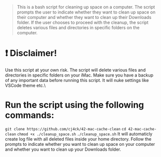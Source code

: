> This is a bash script for cleaning up space on a computer. The script prompts the user to indicate whether they want to clean up space on their computer
> and whether they want to clean up their Downloads folder. If the user chooses to proceed with the cleanup, the script deletes various files and 
> directories in specific folders on the computer.

# ❗ Disclaimer!
Use this script at your own risk. 
The script will delete various files and directories in specific folders on your iMac. 
Make sure you have a backup of any important data before running this script. It will nuke settings like VSCode theme etc.\

# Run the script using the following commands:
```git clone https://github.com/cj4ck/42-mac-cache-clean```
```cd 42-mac-cache-clean```
```chmod +x ./cleanup_space.sh```
```./cleanup_space.sh```
It will automaticly create log file with all deleted files inside your home directory.
Follow the prompts to indicate whether you want to clean up space on your computer and whether you want to clean up your Downloads folder.
